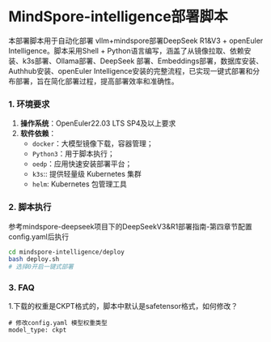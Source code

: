 # MindSpore-intelligence部署脚本

本部署脚本用于自动化部署 vllm+mindspore部署DeepSeek R1&V3 + openEuler Intelligence。脚本采用Shell + Python语言编写，涵盖了从镜像拉取、依赖安装、k3s部署、Ollama部署、DeepSeek 部署、Embeddings部署，数据库安装、Authhub安装、openEuler Intelligence安装的完整流程，已实现一键式部署和分布部署，旨在简化部署过程，提高部署效率和准确性。

### 1. 环境要求
1. **操作系统**：OpenEuler22.03 LTS SP4及以上要求
2. **软件依赖**：
    - `docker`：大模型镜像下载，容器管理；
    - `Python3`：用于脚本执行；
    - `oedp`：应用快速安装部署平台；
    - `k3s`:: 提供轻量级 Kubernetes 集群
    - `helm`: Kubernetes 包管理工具

### 2. 脚本执行
参考mindspore-deepseek项目下的DeepSeekV3&R1部署指南-第四章节配置config.yaml后执行

```bash
cd mindspore-intelligence/deploy
bash deploy.sh
# 选择0开启一键式部署
```

### 3. FAQ

1.下载的权重是CKPT格式的，脚本中默认是safetensor格式，如何修改？

```shell
# 修改config.yaml 模型权重类型
model_type: ckpt
```

